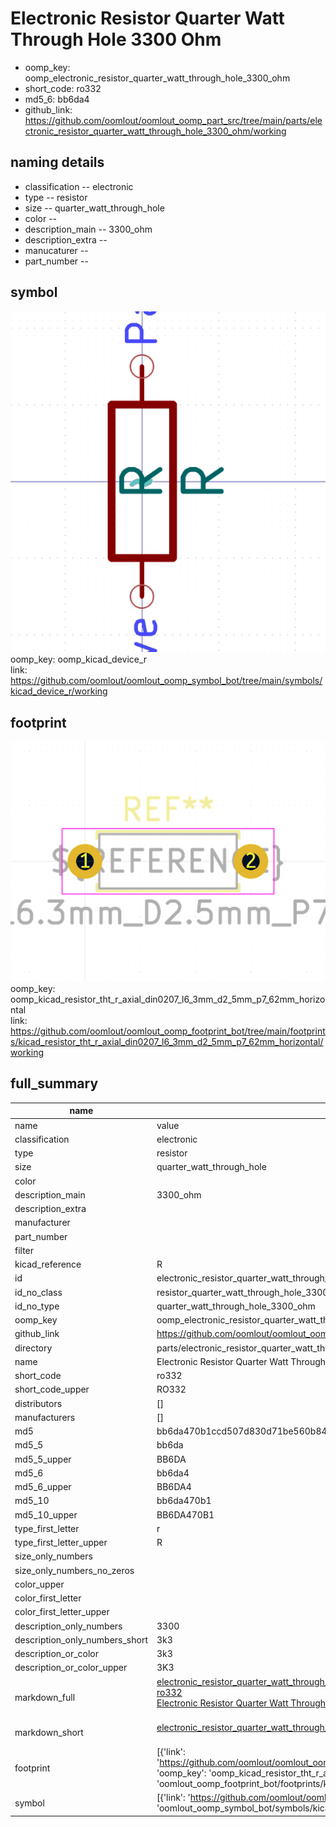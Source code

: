 # Electronic Resistor Quarter Watt Through Hole 3300 Ohm

  
* oomp_key: oomp_electronic_resistor_quarter_watt_through_hole_3300_ohm 
* short_code: ro332
* md5_6: bb6da4  
* github_link: https://github.com/oomlout/oomlout_oomp_part_src/tree/main/parts/electronic_resistor_quarter_watt_through_hole_3300_ohm/working  
## naming details
* classification -- electronic
* type -- resistor
* size -- quarter_watt_through_hole
* color -- 
* description_main -- 3300_ohm
* description_extra -- 
* manucaturer -- 
* part_number -- 



## symbol

![](symbol/0/working/working_600.png)  
oomp_key: oomp_kicad_device_r  
link: https://github.com/oomlout/oomlout_oomp_symbol_bot/tree/main/symbols/kicad_device_r/working  

## footprint

![](footprint/0/working/working_600.png)  
oomp_key: oomp_kicad_resistor_tht_r_axial_din0207_l6_3mm_d2_5mm_p7_62mm_horizontal  
link: https://github.com/oomlout/oomlout_oomp_footprint_bot/tree/main/footprints/kicad_resistor_tht_r_axial_din0207_l6_3mm_d2_5mm_p7_62mm_horizontal/working  

## full_summary
| name | value | 
| --- | --- | 
| name | value | 
| classification | electronic | 
| type | resistor | 
| size | quarter_watt_through_hole | 
| color |  | 
| description_main | 3300_ohm | 
| description_extra |  | 
| manufacturer |  | 
| part_number |  | 
| filter |  | 
| kicad_reference | R | 
| id | electronic_resistor_quarter_watt_through_hole_3300_ohm | 
| id_no_class | resistor_quarter_watt_through_hole_3300_ohm | 
| id_no_type | quarter_watt_through_hole_3300_ohm | 
| oomp_key | oomp_electronic_resistor_quarter_watt_through_hole_3300_ohm | 
| github_link | https://github.com/oomlout/oomlout_oomp_part_src/tree/main/parts/electronic_resistor_quarter_watt_through_hole_3300_ohm/working | 
| directory | parts/electronic_resistor_quarter_watt_through_hole_3300_ohm | 
| name | Electronic Resistor Quarter Watt Through Hole 3300 Ohm | 
| short_code | ro332 | 
| short_code_upper | RO332 | 
| distributors | [] | 
| manufacturers | [] | 
| md5 | bb6da470b1ccd507d830d71be560b84d | 
| md5_5 | bb6da | 
| md5_5_upper | BB6DA | 
| md5_6 | bb6da4 | 
| md5_6_upper | BB6DA4 | 
| md5_10 | bb6da470b1 | 
| md5_10_upper | BB6DA470B1 | 
| type_first_letter | r | 
| type_first_letter_upper | R | 
| size_only_numbers |  | 
| size_only_numbers_no_zeros |  | 
| color_upper |  | 
| color_first_letter |  | 
| color_first_letter_upper |  | 
| description_only_numbers | 3300 | 
| description_only_numbers_short | 3k3 | 
| description_or_color | 3k3 | 
| description_or_color_upper | 3K3 | 
| markdown_full | [electronic_resistor_quarter_watt_through_hole_3300_ohm](https://github.com/oomlout/oomlout_oomp_part_src/tree/main/parts/electronic_resistor_quarter_watt_through_hole_3300_ohm/working)<br>[ro332](https://github.com/oomlout/oomlout_oomp_part_src/tree/main/parts/electronic_resistor_quarter_watt_through_hole_3300_ohm/working)<br>[Electronic Resistor Quarter Watt Through Hole 3300 Ohm](https://github.com/oomlout/oomlout_oomp_part_src/tree/main/parts/electronic_resistor_quarter_watt_through_hole_3300_ohm/working)<br><br> | 
| markdown_short | [electronic_resistor_quarter_watt_through_hole_3300_ohm](https://github.com/oomlout/oomlout_oomp_part_src/tree/main/parts/electronic_resistor_quarter_watt_through_hole_3300_ohm/working)<br><br> | 
| footprint | [{'link': 'https://github.com/oomlout/oomlout_oomp_footprint_bot/tree/main/foootprntss/kicad_resistor_tht_r_axial_din0207_l6_3mm_d2_5mm_p7_62mm_horizontal', 'oomp_key': 'oomp_kicad_resistor_tht_r_axial_din0207_l6_3mm_d2_5mm_p7_62mm_horizontal', 'directory': 'oomlout_oomp_footprint_bot/footprints/kicad_resistor_tht_r_axial_din0207_l6_3mm_d2_5mm_p7_62mm_horizontal//working/working.kicad_mod'}] | 
| symbol | [{'link': 'https://github.com/oomlout/oomlout_oomp_symbol_bot/tree/main/symbols/kicad_device_r', 'oomp_key': 'oomp_kicad_device_r', 'directory': 'oomlout_oomp_symbol_bot/symbols/kicad_device_r//working/working.kicad_sym'}] | 
